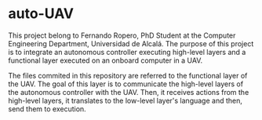 # auto-UAV

This project belong to Fernando Ropero, PhD Student at the Computer Engineering Department, Universidad de Alcalá. The purpose of this project is to integrate an autonomous controller executing high-level layers and a functional layer executed on an onboard computer in a UAV.

The files commited in this repository are referred to the functional layer of the UAV. The goal of this layer is to communicate the high-level layers of the autonomous controller with the UAV. Then, it receives actions from the high-level layers, it translates to the low-level layer's language and then, send them to execution.
